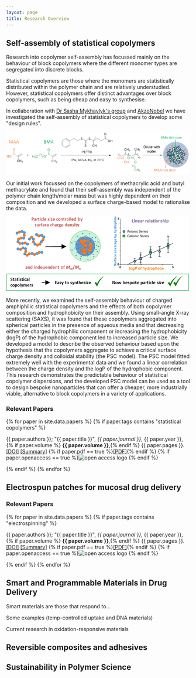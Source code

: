 ```yaml
---
layout: page
title: Research Overview
---
```



## Self-assembly of statistical copolymers

Research into copolymer self-assembly has focussed mainly on the behaviour of block copolymers where the different monomer types are segregated into discrete blocks.

Statistical copolymers are those where the monomers are statistically distributed within the polymer chain and are relatively understudied. However, statistical copolymers offer distinct advantages over block copolymers, such as being cheap and easy to synthesise.

In collaboration with [Dr Sasha Mykhaylyk's group](https://www.sheffield.ac.uk/chemistry/people/academic/oleksandr-o-mykhaylyk) and [AkzoNobel](https://www.akzonobel.com/) we have investigated the self-assembly of statistical copolymers to develop some "design rules".

![Schematic of the synthesis of statistical copolymers of methacrylic acid and butyl methacrylate and their self-assembly](img/stat_copolymer_1.png)  

Our initial work focussed on the copolymers of methacrylic acid and butyl methacrylate and found that their self-assembly was independent of the polymer chain length/molar mass but was highly dependent on their composition and we developed a surface charge-based model to rationalise the data.

![Schematic of the self-assembly of statistical copolymers and the linear relationship between the alkyl methacrylate logP and surface coverage by the hydrophilic monomer](img/stat_copolymer_2.png)  

More recently, we examined the self-assembly behaviour of charged amphiphilic statistical copolymers and the effects of both copolymer composition and hydrophobicity on their assembly. Using small-angle X-ray scattering (SAXS), it was found that these copolymers aggregated into spherical particles in the presence of aqueous media and that decreasing either the charged hydrophilic component or increasing the hydrophobicity (logP) of the hydrophobic component led to increased particle size. We developed a model to describe the observed behaviour based upon the hypothesis that the copolymers aggregate to achieve a critical surface charge density  and colloidal stability (the PSC model). The PSC model fitted extremely well with the experimental data and we found a linear correlation between the charge density and the logP of the hydrophobic component. This research demonstrates the predictable behaviour of statistical copolymer dispersions, and the developed PSC model can be used as a tool to design bespoke nanoparticles that can offer a cheaper, more industrially viable, alternative to block copolymers in a variety of applications.


<h3>Relevant Papers</h3>
{% for paper in site.data.papers %}
{% if paper.tags contains "statistical copolymers" %}
<p>
    {{ paper.authors }}; "{{ paper.title }}", <em>{{ paper.journal }}</em>, {{ paper.year }}, {% if paper.volume %} <strong>{{ paper.volume }}</strong>,{% endif %} {{ paper.pages }}. <a href="http://dx.doi.org/{{ paper.doi }}">[DOI]</a>
    <a href="summaries/{{ paper.year }}/{{ paper.id }}.html">[Summary]</a>
    {% if paper.pdf == true %}<a href="/non_foss/publications/PDFs/{{ paper.year }}/{{ paper.doi_short }}.pdf">[PDF]</a>{% endif %}
    {% if paper.openaccess == true %}<img height="14" src="/img/oa.svg" class="oa" alt="open access logo" /> {% endif %}
</p>
{% endif %}
{% endfor %}

## Electrospun patches for mucosal drug delivery

<h3>Relevant Papers</h3>
{% for paper in site.data.papers %}
{% if paper.tags contains "electrospinning" %}
<p>
    {{ paper.authors }}; "{{ paper.title }}", <em>{{ paper.journal }}</em>, {{ paper.year }}, {% if paper.volume %} <strong>{{ paper.volume }}</strong>,{% endif %} {{ paper.pages }}. <a href="http://dx.doi.org/{{ paper.doi }}">[DOI]</a>
    <a href="summaries/{{ paper.year }}/{{ paper.id }}.html">[Summary]</a>
    {% if paper.pdf == true %}<a href="/non_foss/publications/PDFs/{{ paper.year }}/{{ paper.doi_short }}.pdf">[PDF]</a>{% endif %}
    {% if paper.openaccess == true %}<img height="14" src="/img/oa.svg" class="oa" alt="open access logo" /> {% endif %}
</p>
{% endif %}
{% endfor %}

## Smart and Programmable Materials in Drug Delivery

Smart materials are those that respond to...

Some examples (temp-controlled uptake and DNA materials)

Current research in oxidation-responsive materials

## Reversible composites and adhesives


## Sustainability in Polymer Science

